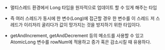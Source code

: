
- 멀티스레드 환경에서 Long 타입을 원자적으로 업데이트 할 수 있게 해주는 타입
- 즉 여러 스레드가 동시에 한 변수(Long)에 접근할 경우 한 변수를 이 스레드 저 스레드가 이리저리 굴리다가 값이 망가지는 것을 방지하기 위한 타입이다. 

- getAndIncrement, getAndDecrement 등의 메소드를 사용할 수 있고 AtomicLong 변수를 rowNum에 적용하고 증가 혹은 감소시킬 때 유용하다. 